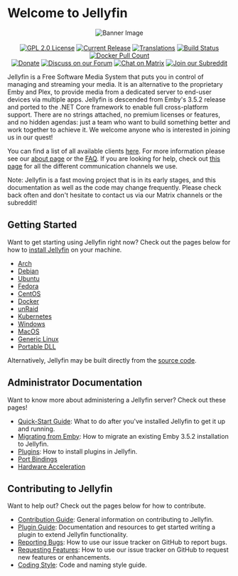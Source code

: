 # Welcome to Jellyfin

<p align="center">
<img alt="Banner Image" src="https://raw.githubusercontent.com/jellyfin/jellyfin-ux/master/branding/SVG/banner-logo-solid.svg?sanitize=true"/>
<br/><br/>
<a href="https://github.com/jellyfin/jellyfin"><img class="badge" alt="GPL 2.0 License" src="https://img.shields.io/github/license/jellyfin/jellyfin.svg"/></a>
<a href="https://github.com/jellyfin/jellyfin/releases"><img class="badge" alt="Current Release" src="https://img.shields.io/github/release/jellyfin/jellyfin.svg"/></a>
<a href="https://translate.jellyfin.org/engage/jellyfin/?utm_source=widget"><img class="badge" alt="Translations" src="https://translate.jellyfin.org/widgets/jellyfin/-/svg-badge.svg"/></a>
<a href="https://cloud.drone.io/jellyfin/jellyfin"><img class="badge" alt="Build Status" src="https://cloud.drone.io/api/badges/jellyfin/jellyfin/status.svg"/></a>
<a href="https://hub.docker.com/r/jellyfin/jellyfin"><img class="badge" alt="Docker Pull Count" src="https://img.shields.io/docker/pulls/jellyfin/jellyfin.svg"/></a>
</br>
<a href="https://opencollective.com/jellyfin"><img class="badge" alt="Donate" src="https://img.shields.io/opencollective/all/jellyfin.svg?label=backers"/></a>
<a href="https://forum.jellyfin.org"/><img class="badge" alt="Discuss on our Forum" src="https://img.shields.io/discourse/https/forum.jellyfin.org/users.svg"/></a>
<a href="https://matrix.to/#/+jellyfin:matrix.org"><img class="badge" alt="Chat on Matrix" src="https://img.shields.io/matrix/jellyfin:matrix.org.svg?logo=matrix"/></a>
<a href="https://www.reddit.com/r/jellyfin/"><img class="badge" alt="Join our Subreddit" src="https://img.shields.io/badge/reddit-r%2Fjellyfin-%23FF5700.svg"/></a>
</p>

Jellyfin is a Free Software Media System that puts you in control of managing and streaming your media. It is an alternative to the proprietary Emby and Plex, to provide media from a dedicated server to end-user devices via multiple apps. Jellyfin is descended from Emby's 3.5.2 release and ported to the .NET Core framework to enable full cross-platform support. There are no strings attached, no premium licenses or features, and no hidden agendas: just a team who want to build something better and work together to achieve it. We welcome anyone who is interested in joining us in our quest!

You can find a list of all available clients [here](/clients). For more information please see our [about page](/about) or the [FAQ](/faq). If you are looking for help, check out [this page](/getting-help) for all the different communication channels we use.

Note: Jellyfin is a fast moving project that is in its early stages, and this documentation as well as the code may change frequently. Please check back often and don't hesitate to contact us via our Matrix channels or the subreddit!

## Getting Started

Want to get starting using Jellyfin right now? Check out the pages below for how to [install Jellyfin](/administrator-docs/installing) on your machine.

* [Arch](/administrator-docs/installing#arch)
* [Debian](/administrator-docs/installing#debian)
* [Ubuntu](/administrator-docs/installing#ubuntu)
* [Fedora](/administrator-docs/installing#fedora)
* [CentOS](/administrator-docs/installing#centos)
* [Docker](/administrator-docs/installing#docker-hub)
* [unRaid](/administrator-docs/installing#unraid-docker)
* [Kubernetes](/administrator-docs/installing#kubernetes)
* [Windows](/administrator-docs/installing#windows-x64x86)
* [MacOS](/administrator-docs/installing#macos)
* [Generic Linux](/administrator-docs/installing#linux-generic-amd64)
* [Portable DLL](/administrator-docs/installing#portable-dll)

Alternatively, Jellyfin may be built directly from the [source code](/administrator-docs/building).

## Administrator Documentation

Want to know more about administering a Jellyfin server? Check out these pages!

* [Quick-Start Guide](/administrator-docs/quick-start): What to do after you've installed Jellyfin to get it up and running.
* [Migrating from Emby](/administrator-docs/migrate-from-emby): How to migrate an existing Emby 3.5.2 installation to Jellyfin.
* [Plugins](/administrator-docs/plugins): How to install plugins in Jellyfin.
* [Port Bindings](/administrator-docs/port-bindings)
* [Hardware Acceleration](/administrator-docs/hardware-acceleration)

## Contributing to Jellyfin

Want to help out? Check out the pages below for how to contribute.

* [Contribution Guide](/contributor-docs/contributing): General information on contributing to Jellyfin.
* [Plugin Guide](https://github.com/jellyfin/jellyfin-plugin-template): Documentation and resources to get started writing a plugin to extend Jellyfin functionality.
* [Reporting Bugs](/contributor-docs/issues#reporting-bugs): How to use our issue tracker on GitHub to report bugs.
* [Requesting Features](/contributor-docs/issues#requesting-features): How to use our issue tracker on GitHub to request new features or enhancements.
* [Coding Style](/contributor-docs/coding-style): Code and naming style guide.
